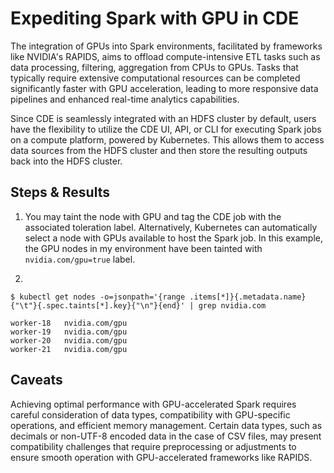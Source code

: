 # Expediting Spark with GPU in CDE

The integration of GPUs into Spark environments, facilitated by frameworks like NVIDIA's RAPIDS, aims to offload compute-intensive ETL tasks such as data processing, filtering, aggregation from CPUs to GPUs. Tasks that typically require extensive computational resources can be completed significantly faster with GPU acceleration, leading to more responsive data pipelines and enhanced real-time analytics capabilities.

Since CDE is seamlessly integrated with an HDFS cluster by default, users have the flexibility to utilize the CDE UI, API, or CLI for executing Spark jobs on a compute platform, powered by Kubernetes. This allows them to access data sources from the HDFS cluster and then store the resulting outputs back into the HDFS cluster.

## Steps & Results

1. You may taint the node with GPU and tag the CDE job with the associated toleration label. Alternatively, Kubernetes can automatically select a node with GPUs available to host the Spark job. In this example, the GPU nodes in my environment have been tainted with `nvidia.com/gpu=true` label.

2. 

```
$ kubectl get nodes -o=jsonpath='{range .items[*]}{.metadata.name}{"\t"}{.spec.taints[*].key}{"\n"}{end}' | grep nvidia.com

worker-18	nvidia.com/gpu
worker-19	nvidia.com/gpu
worker-20	nvidia.com/gpu
worker-21	nvidia.com/gpu
```



## Caveats

Achieving optimal performance with GPU-accelerated Spark requires careful consideration of data types, compatibility with GPU-specific operations, and efficient memory management. Certain data types, such as decimals or non-UTF-8 encoded data in the case of CSV files, may present compatibility challenges that require preprocessing or adjustments to ensure smooth operation with GPU-accelerated frameworks like RAPIDS. 

